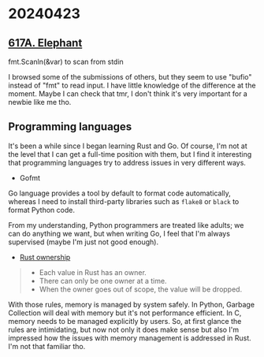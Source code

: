 <head><meta name="viewport" content="width=device-width, initial-scale=1.0, user-scalable=yes" /></head>

# 20240423

## [617A. Elephant](https://codeforces.com/problemset/problem/617/A)

fmt.Scanln(&var) to scan from stdin

I browsed some of the submissions of others, but they seem to use "bufio" instead of "fmt" to read input. I have little knowledge of the difference at the moment. Maybe I can check that tmr, I don't think it's very important for a newbie like me tho.

## Programming languages

It's been a while since I began learning Rust and Go. Of course, I'm not at the level that I can get a full-time position with them, but I find it interesting that programming languages try to address issues in very different ways.

- Gofmt

Go language provides a tool by default to format code automatically, whereas I need to install third-party libraries such as `flake8` or `black` to format Python code.

From my understanding, Python programmers are treated like adults; we can do anything we want, but when writing Go, I feel that I'm always supervised (maybe I'm just not good enough).

- [Rust ownership](https://doc.rust-lang.org/book/ch04-01-what-is-ownership.html)

> - Each value in Rust has an owner.
> - There can only be one owner at a time.
> - When the owner goes out of scope, the value will be dropped.

With those rules, memory is managed by system safely. In Python, Garbage Collection will deal with memory but it's not performance efficient. In C, memory needs to be managed explicitly by users. So, at first glance the rules are intimidating, but now not only it does make sense but also I'm impressed how the issues with memory management is addressed in Rust. I'm not that familiar tho.
